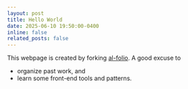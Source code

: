 ```yaml
---
layout: post
title: Hello World
date: 2025-06-10 19:50:00-0400
inline: false
related_posts: false
---
```


This webpage is created by forking <a href="https://github.com/alshedivat/al-folio/tree/master">al-folio</a>.
A good excuse to 
<ul>
    <li>organize past work, and</li>
    <li>learn some front-end tools and patterns.</li>
</ul>
